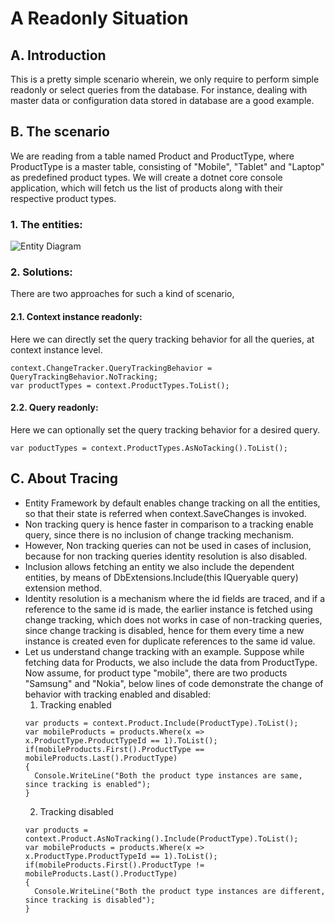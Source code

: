 # A Readonly Situation

## A. Introduction
This is a pretty simple scenario wherein, we only require to perform simple readonly or select queries from the database. For instance, dealing with master data or configuration data stored in database are a good example.

## B. The scenario
We are reading from a table named Product and ProductType, where ProductType is a master table, consisting of "Mobile", "Tablet" and "Laptop" as predefined product types. We will create a dotnet core console application, which will fetch us the list of products along with their respective product types.
  ### 1. The entities:
  ![Entity Diagram](https://github.com/sid31988/LearningEfCore/blob/scenario/001-Readonly-Situation/A-Readonly-Scenario-ERD.png)
  ### 2. Solutions:
  There are two approaches for such a kind of scenario,  
  #### 2.1. Context instance readonly:
  Here we can directly set the query tracking behavior for all the queries, at context instance level.
  ```
  context.ChangeTracker.QueryTrackingBehavior = QueryTrackingBehavior.NoTracking;
  var productTypes = context.ProductTypes.ToList();
  ```
  #### 2.2. Query readonly:
  Here we can optionally set the query tracking behavior for a desired query.
  ```
  var poductTypes = context.ProductTypes.AsNoTacking().ToList();
  ```
## C. About Tracing
- Entity Framework by default enables change tracking on all the entities, so that their state is referred when context.SaveChanges is invoked.
- Non tracking query is hence faster in comparison to a tracking enable query, since there is no inclusion of change tracking mechanism.
- However, Non tracking queries can not be used in cases of inclusion, because for non tracking queries identity resolution is also disabled.
- Inclusion allows fetching an entity we also include the dependent entities, by means of DbExtensions.Include(this IQueryable query) extension method.
- Identity resolution is a mechanism where the id fields are traced, and if a reference to the same id is made, the earlier instance is fetched using change tracking, which does not works in case of non-tracking queries, since change tracking is disabled, hence for them every time a new instance is created even for duplicate references to the same id value.
- Let us understand change tracking with an example. Suppose while fetching data for Products, we also include the data from ProductType. Now assume, for product type "mobile", there are two products "Samsung" and "Nokia", below lines of code demonstrate the change of behavior with tracking enabled and disabled:
  1. Tracking enabled
    ```
    var products = context.Product.Include(ProductType).ToList();
    var mobileProducts = products.Where(x => x.ProductType.ProductTypeId == 1).ToList();
    if(mobileProducts.First().ProductType == mobileProducts.Last().ProductType)
    {
      Console.WriteLine("Both the product type instances are same, since tracking is enabled");
    }
    ```
  2. Tracking disabled
    ```
    var products = context.Product.AsNoTracking().Include(ProductType).ToList();
    var mobileProducts = products.Where(x => x.ProductType.ProductTypeId == 1).ToList();
    if(mobileProducts.First().ProductType != mobileProducts.Last().ProductType)
    {
      Console.WriteLine("Both the product type instances are different, since tracking is disabled");
    }
    ```
